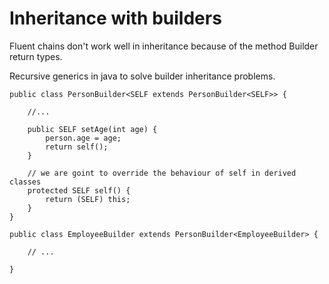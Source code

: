 # Inheritance with builders

Fluent chains don't work well in inheritance because of the method Builder return types.

Recursive generics in java to solve builder inheritance problems.


```
public class PersonBuilder<SELF extends PersonBuilder<SELF>> {
    
    //...

    public SELF setAge(int age) {
        person.age = age;
        return self();
    }

    // we are goint to override the behaviour of self in derived classes
    protected SELF self() {
        return (SELF) this;
    }
}
```
```
public class EmployeeBuilder extends PersonBuilder<EmployeeBuilder> {

    // ...

}
```